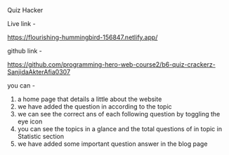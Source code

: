 Quiz Hacker


Live link -

https://flourishing-hummingbird-156847.netlify.app/


github link -

https://github.com/programming-hero-web-course2/b6-quiz-crackerz-SanjidaAkterAfia0307



you can -
 1. a home page that details a little about the website
 2. we have added the question in according to the topic
 3. we can see the correct ans of each following question by toggling the eye icon
 4. you can see the topics in a glance and the total questions of in topic in Statistic section
 5. we have added some important question answer in the blog page